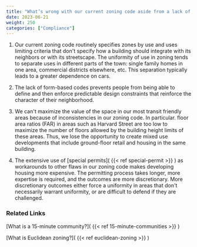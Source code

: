```yaml
---
title: "What’s wrong with our current zoning code aside from a lack of compliance with MBTA-CA?"
date: 2023-06-21
weight: 250
categories: ["Compliance"]
---
```

1. Our current zoning code routinely specifies zones by use and uses limiting criteria that don't specify how a building should integrate with its neighbors or with its streetscape. The uniformity of use in zoning tends to separate uses in different parts of the town: single family homes in one area, commercial districts elsewhere, etc.  This separation typically leads to a greater dependence on cars.

2. The lack of form-based codes prevents people from being able to define and then enforce predictable design constraints that reinforce the character of their neighborhood.

3. We can't maximize the value of the space in our most transit friendly areas because of inconsistencies in our zoning code. In particular. floor area ratios (FAR) in areas such as Harvard Street are too low to maximize the number of floors allowed by the building height limits of these areas. Thus, we lose the opportunity to create mixed use developments that include ground-floor retail and housing in the same building. 

4. The extensive use of [special permits]( {{< ref special-permit >}} ) as workarounds to other flaws in our zoning code makes developing housing more expensive. The permitting process takes longer, more expertise is required, and the outcomes are more discretionary. More discretionary outcomes either force a uniformity in areas that don't necessarily warrant uniformity, or are difficult to defend if they are challenged.

### Related Links

[What is a 15-minute community?]( {{< ref 15-minute-communities >}} )

[What is Euclidean zoning?]( {{< ref euclidean-zoning >}} )